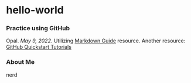 # hello-world
### Practice using GitHub

Opal. *May 9, 2022*.
Utilizing [Markdown Guide](https://www.markdownguide.org/cheat-sheet/) resource.
Another resource: [GitHub Quickstart Tutorials](https://docs.github.com/en/get-started/quickstart)

### About Me
nerd

